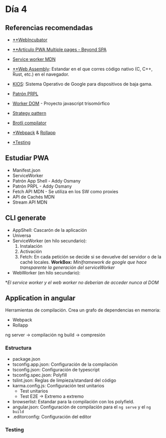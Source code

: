 # Día 4

## Referencias recomendadas
- [**WebIncubator](https://wicg.io/)

- [**Artículo PWA Multiple pages - Beyond SPA](https://developers.google.com/web/updates/2018/05/beyond-spa)
- [Service worker MDN](https://developer.mozilla.org/es/docs/Web/API/Service_Worker_API)
- [**Web Assembly](https://webassembly.org/): Estandar en el que corres código nativo (C, C++, Rust, etc.) en el navegador.
- [KIOS](https://www.kios.fi/en/about-us/): Sistema Operativo de Google para dispositivos de baja gama.
- [Patrón PRPL](https://developers.google.com/web/fundamentals/performance/prpl-pattern/?hl=es)
- [Worker DOM](https://github.com/ampproject/worker-dom) - Proyecto javascript trisomórfico
- [Strategy pattern](https://en.wikipedia.org/wiki/Strategy_pattern)
- [Brotli compilator](https://github.com/google/brotli)
- [*Webpack](https://webpack.js.org/) & [Rollapp](https://www.rollapp.com/)
- [*Testing](https://angular.io/guide/testing)

## Estudiar PWA
- Manifest.json
- ServiceWorker
- Patrón App Shell - Addy Osmany
- Patrón PRPL - Addy Osmany
- Fetch API MDN - Se utiliza en los SW como proxies
- API de Cachés MDN
- Stream API MDN

## CLI generate
- AppShell: Cascarón de la aplicación
- Universa
- ServiceWorker (en hilo secundario):
    1. Instalación
    2. Activación
    3. Fetch: En cada petición se decide si se devuelve del servidor o de la caché locales. **WorkBox:** *Miniframework de google que hace transparente la generación del serviceWorker*
- WebWorker (en hilo secundario):

**El service worker y el web worker no deberían de acceder nunca al DOM*

## Application in angular
Herramientas de compilación. Crea un grafo de dependencias en memoria:
- Webpack
- Rollapp

ng server -> compilación
ng build -> compresión


### Estructura
- package.json
- tsconfig.app.json: Configuración de la compilación
- tsconfig.json: Configuración de typescript 
- tsconfig.spec.json: Polyfill
- tslint.json: Reglas de limpieza/standard del código
- karma.config.js: Configuración test unitarios
    - Test unitarios
    - Test E2E -> Extremo a extremo
- browserlist: Estandar para la compilación con los polyfield.
- angular.json: Configuración de compilación para el ``ng serve`` y el ``ng build ``
- .editorconfig: Configuración del editor

### Testing

 